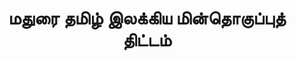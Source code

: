 ---
layout: tagpage
title: "மதுரை தமிழ் இலக்கிய மின்தொகுப்புத் திட்டம்"
tag: மதுரை தமிழ் இலக்கிய மின்தொகுப்புத் திட்டம்
description: "மதுரை தமிழ் இலக்கிய மின்தொகுப்புத் திட்டம் தொடர்புடைய நூல்கள்/கட்டுரைகள்"
robots: noindex
---